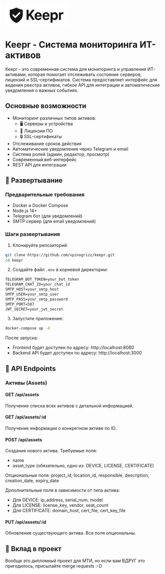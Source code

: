 <picture>
  <source media="(prefers-color-scheme: dark)" srcset="frontend/img/logo-invert.png">
  <img src="frontend/img/logo.png" width="200" height="auto" alt="Keepr Logo">
</picture>

# Keepr - Система мониторинга ИТ-активов

Keepr - это современная система для мониторинга и управления ИТ-активами, которая помогает отслеживать состояние серверов, лицензий и SSL-сертификатов. Система предоставляет интерфейс для ведения реестра активов, гибкое API для интеграции и автоматические уведомления о важных событиях.

## Основные возможности

- Мониторинг различных типов активов:
  - 🖥️ Серверы и устройства
  - 🔑 Лицензии ПО
  - 🔒 SSL-сертификаты
- Отслеживание сроков действия
- Автоматические уведомления через Telegram и email
- Система ролей (админ, редактор, просмотр)
- Современный веб-интерфейс
- REST API для интеграции

## 🚀 Развертывание

### Предварительные требования

- Docker и Docker Compose
- Node.js 14+
- Telegram бот (для уведомлений)
- SMTP сервер (для email уведомлений)

### Шаги развертывания

1. Клонируйте репозиторий:
```bash
git clone https://github.com/spinogrizz/keepr.git
cd keepr
```

2. Создайте файл `.env` в корневой директории:
```env
TELEGRAM_BOT_TOKEN=your_bot_token
TELEGRAM_CHAT_ID=your_chat_id
SMTP_HOST=your_smtp_host
SMTP_USER=your_smtp_user
SMTP_PASS=your_smtp_password
SMTP_PORT=587
JWT_SECRET=your_jwt_secret
```

3. Запустите приложение:
```bash
docker-compose up -d
```

После запуска:
- Frontend будет доступен по адресу: http://localhost:8080
- Backend API будет доступен по адресу: http://localhost:3000

## 📡 API Endpoints

### Активы (Assets)

#### GET /api/assets
Получение списка всех активов с детальной информацией.

#### GET /api/assets/:id
Получение информации о конкретном активе по ID.

#### POST /api/assets
Создание нового актива. Требуемые поля:
- name
- asset_type (обязательно, одно из: DEVICE, LICENSE, CERTIFICATE)

Опциональные поля: project_id, location_id, responsible, description, creation_date, expiry_date

Дополнительные поля в зависимости от типа актива:
- Для DEVICE: ip_address, serial_num, model
- Для LICENSE: license_key, vendor, seat_count
- Для CERTIFICATE: domain_host, cert_file, cert_key_file


#### PUT /api/assets/:id
Обновление существующего актива. Все поля опциональны.


## 🤝 Вклад в проект

Вообще это дипломный проект для МТИ, но если вам ВДРУГ это пригодилось, присылайте merge requests :-D







